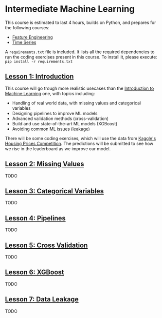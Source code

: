 # Intermediate Machine Learning
This course is estimated to last 4 hours, builds on Python, and prepares for the following courses:
- [Feature Engineering](https://www.kaggle.com/learn/feature-engineering)
- [Time Series](https://www.kaggle.com/learn/time-series)

A `requirements.txt` file is included. It lists all the required dependencies to run the coding exercises present in this course. To install it, please execute: `pip install -r requirements.txt`

## [Lesson 1: Introduction](https://www.kaggle.com/code/alexisbcook/introduction)
This course will go trough more realistic usecases than the [Introduction to Machine Learning](https://github.com/jmtc7/kaggle-courses/tree/main/00_intro_to_machine_learning) one, with topics including:
- Handling of real world data, with missing values and categorical variables
- Designing pipelines to improve ML models
- Advanced validation methods (cross-validation)
- Build and use state-of-the-art ML models (XGBoost)
- Avoiding common ML issues (leakage)

There will be some coding exercises, which will use the data from [Kaggle's Housing Prices Competition](https://www.kaggle.com/c/home-data-for-ml-course). The predictions will be submitted to see how we rise in the leaderboard as we improve our model.


## [Lesson 2: Missing Values](https://www.kaggle.com/code/alexisbcook/missing-values)
TODO


## [Lesson 3: Categorical Variables](https://www.kaggle.com/code/alexisbcook/categorical-variables)
TODO


## [Lesson 4: Pipelines](https://www.kaggle.com/code/alexisbcook/pipelines)
TODO


## [Lesson 5: Cross Validation](https://www.kaggle.com/code/alexisbcook/cross-validation)
TODO


## [Lesson 6: XGBoost](https://www.kaggle.com/code/alexisbcook/xgboost)
TODO


## [Lesson 7: Data Leakage](https://www.kaggle.com/code/alexisbcook/data-leakage)
TODO
